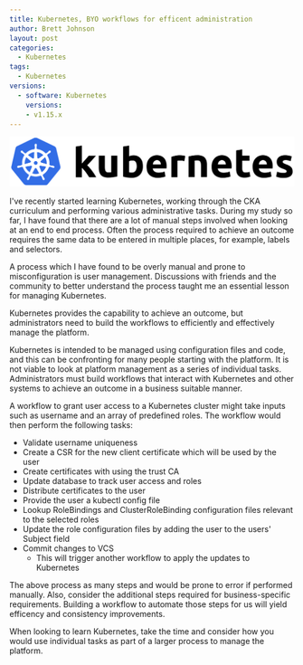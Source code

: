 ```yaml
---
title: Kubernetes, BYO workflows for efficent administration
author: Brett Johnson
layout: post
categories:
  - Kubernetes
tags: 
  - Kubernetes
versions:
  - software: Kubernetes 
    versions:
    - v1.15.x
---
```


![Kubernetes Logo](/assets/images/Kubernetes_logo.svg)

I've recently started learning Kubernetes, working through the CKA curriculum and performing various administrative tasks. During my study so far, I have found that there are a lot of manual steps involved when looking at an end to end process. Often the process required to achieve an outcome requires the same data to be entered in multiple places, for example, labels and selectors. 

A process which I have found to be overly manual and prone to misconfiguration is user management. Discussions with friends and the community to better understand the process taught me an essential lesson for managing Kubernetes. 

Kubernetes provides the capability to achieve an outcome, but administrators need to build the workflows to efficiently and effectively manage the platform.

Kubernetes is intended to be managed using configuration files and code, and this can be confronting for many people starting with the platform. It is not viable to look at platform management as a series of individual tasks. Administrators must build workflows that interact with Kubernetes and other systems to achieve an outcome in a business suitable manner.

A workflow to grant user access to a Kubernetes cluster might take inputs such as username and an array of predefined roles. The workflow would then perform the following tasks:

- Validate username uniqueness
- Create a CSR for the new client certificate which will be used by the user
- Create certificates with using the trust CA
- Update database to track user access and roles
- Distribute certificates to the user
- Provide the user a kubectl config file
- Lookup RoleBindings and ClusterRoleBinding configuration files relevant to the selected roles
- Update the role configuration files by adding the user to the users' Subject field
- Commit changes to VCS
    - This will trigger another workflow to apply the updates to Kubernetes

The above process as many steps and would be prone to error if performed manually. Also, consider the additional steps required for business-specific requirements. Building a workflow to automate those steps for us will yield efficency and consistency improvements.

When looking to learn Kubernetes, take the time and consider how you would use individual tasks as part of a larger process to manage the platform.